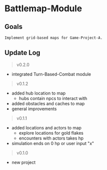 # Battlemap-Module

## Goals
    Implement grid-based maps for Game-Project-A.

## Update Log

>v0.2.0
- integrated Turn-Based-Combat module

>v0.1.2
- added hub location to map
  - hubs contain npcs to interact with
- added obstacles and caches to map
- general improvements

>v0.1.1
- added locations and actors to map
  - explore locations for gold flakes
  - encounters with actors takes hp
- simulation ends on 0 hp or user input "x"

>v0.1.0
- new project